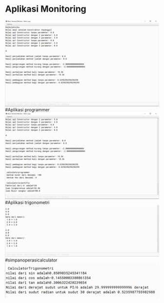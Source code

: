 # Aplikasi Monitoring

[![N|Solid](https://github.com/fikriadinarta/calculator/blob/master/Screenshot%20(3).png)](https://github.com/fikriadinarta/calculator/blob/master/Screenshot%20(3).png)
#Aplikasi programmer
[![N|Solid](https://github.com/fikriadinarta/calculator/blob/master/Screenshot%20(4).png)](https://github.com/fikriadinarta/calculator/blob/master/Screenshot%20(4).png)
#Aplikasi trigonometri
[![N|Solid](https://github.com/fikriadinarta/calculator/blob/master/Screenshot%20(7).png)](https://github.com/fikriadinarta/calculator/blob/master/Screenshot%20(7).png)
#simpanoperasicalculator
[![N|Solid](https://github.com/fikriadinarta/calculator/blob/master/Screenshot%20(9).png)](https://github.com/fikriadinarta/calculator/blob/master/Screenshot%20(9).png)